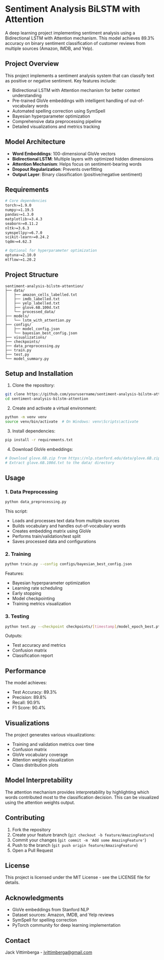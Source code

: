 # Sentiment Analysis BiLSTM with Attention

A deep learning project implementing sentiment analysis using a Bidirectional LSTM with Attention mechanism. This model achieves 89.3% accuracy on binary sentiment classification of customer reviews from multiple sources (Amazon, IMDB, and Yelp).

## Project Overview

This project implements a sentiment analysis system that can classify text as positive or negative sentiment. Key features include:

- Bidirectional LSTM with Attention mechanism for better context understanding
- Pre-trained GloVe embeddings with intelligent handling of out-of-vocabulary words
- Automated spelling correction using SymSpell
- Bayesian hyperparameter optimization
- Comprehensive data preprocessing pipeline
- Detailed visualizations and metrics tracking

## Model Architecture

- **Word Embeddings**: 100-dimensional GloVe vectors
- **Bidirectional LSTM**: Multiple layers with optimized hidden dimensions
- **Attention Mechanism**: Helps focus on sentiment-bearing words
- **Dropout Regularization**: Prevents overfitting
- **Output Layer**: Binary classification (positive/negative sentiment)

## Requirements

```bash
# Core dependencies
torch>=1.9.0
numpy>=1.19.5
pandas>=1.3.0
matplotlib>=3.4.3
seaborn>=0.11.2
nltk>=3.6.3
symspellpy>=6.7.0
scikit-learn>=0.24.2
tqdm>=4.62.3

# Optional for hyperparameter optimization
optuna>=2.10.0
mlflow>=1.20.2
```

## Project Structure

```
sentiment-analysis-bilstm-attention/
├── data/
│   ├── amazon_cells_labelled.txt
│   ├── imdb_labelled.txt
│   ├── yelp_labelled.txt
│   ├── glove.6B.100d.txt
│   └── processed_data/
├── models/
│   └── lstm_with_attention.py
├── configs/
│   ├── model_config.json
│   └── bayesian_best_config.json
├── visualizations/
├── checkpoints/
├── data_preprocessing.py
├── train.py
├── test.py
└── model_summary.py
```

## Setup and Installation

1. Clone the repository:
```bash
git clone https://github.com/yourusername/sentiment-analysis-bilstm-attention.git
cd sentiment-analysis-bilstm-attention
```

2. Create and activate a virtual environment:
```bash
python -m venv venv
source venv/bin/activate  # On Windows: venv\Scripts\activate
```

3. Install dependencies:
```bash
pip install -r requirements.txt
```

4. Download GloVe embeddings:
```bash
# Download glove.6B.zip from https://nlp.stanford.edu/data/glove.6B.zip
# Extract glove.6B.100d.txt to the data/ directory
```

## Usage

### 1. Data Preprocessing

```bash
python data_preprocessing.py
```
This script:
- Loads and processes text data from multiple sources
- Builds vocabulary and handles out-of-vocabulary words
- Creates embedding matrix using GloVe
- Performs train/validation/test split
- Saves processed data and configurations

### 2. Training

```bash
python train.py --config configs/bayesian_best_config.json
```
Features:
- Bayesian hyperparameter optimization
- Learning rate scheduling
- Early stopping
- Model checkpointing
- Training metrics visualization

### 3. Testing

```bash
python test.py --checkpoint checkpoints/[timestamp]/model_epoch_best.pt
```
Outputs:
- Test accuracy and metrics
- Confusion matrix
- Classification report

## Performance

The model achieves:
- Test Accuracy: 89.3%
- Precision: 89.8%
- Recall: 90.9%
- F1 Score: 90.4%

## Visualizations

The project generates various visualizations:
- Training and validation metrics over time
- Confusion matrix
- GloVe vocabulary coverage
- Attention weights visualization
- Class distribution plots

## Model Interpretability

The attention mechanism provides interpretability by highlighting which words contributed most to the classification decision. This can be visualized using the attention weights output.

## Contributing

1. Fork the repository
2. Create your feature branch (`git checkout -b feature/AmazingFeature`)
3. Commit your changes (`git commit -m 'Add some AmazingFeature'`)
4. Push to the branch (`git push origin feature/AmazingFeature`)
5. Open a Pull Request

## License

This project is licensed under the MIT License - see the LICENSE file for details.

## Acknowledgments

- GloVe embeddings from Stanford NLP
- Dataset sources: Amazon, IMDB, and Yelp reviews
- SymSpell for spelling correction
- PyTorch community for deep learning implementation

## Contact

Jack Vittimberga - [jvittimberga@gmail.com](mailto:jvittimberga@gmail.com)
